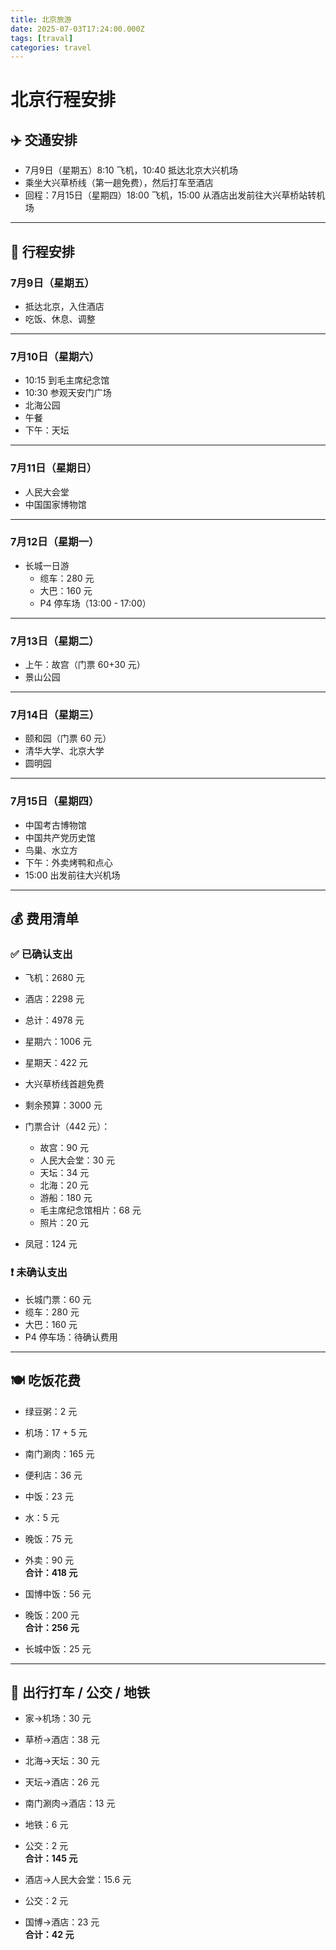 ```yaml
---
title: 北京旅游
date: 2025-07-03T17:24:00.000Z
tags: [traval]
categories: travel
---
```


# 北京行程安排

## ✈️ 交通安排
- 7月9日（星期五）8:10 飞机，10:40 抵达北京大兴机场
- 乘坐大兴草桥线（第一趟免费），然后打车至酒店
- 回程：7月15日（星期四）18:00 飞机，15:00 从酒店出发前往大兴草桥站转机场

---

## 📅 行程安排

### **7月9日（星期五）**
- 抵达北京，入住酒店
- 吃饭、休息、调整

---

### **7月10日（星期六）**
- 10:15 到毛主席纪念馆
- 10:30 参观天安门广场
- 北海公园
- 午餐
- 下午：天坛

---

### **7月11日（星期日）**
- 人民大会堂
- 中国国家博物馆

---

### **7月12日（星期一）**
- 长城一日游  
  - 缆车：280 元  
  - 大巴：160 元  
  - P4 停车场（13:00 - 17:00）

---

### **7月13日（星期二）**
- 上午：故宫（门票 60+30 元）
- 景山公园

---

### **7月14日（星期三）**
- 颐和园（门票 60 元）
- 清华大学、北京大学
- 圆明园

---

### **7月15日（星期四）**
- 中国考古博物馆
- 中国共产党历史馆
- 鸟巢、水立方
- 下午：外卖烤鸭和点心
- 15:00 出发前往大兴机场

---

## 💰 费用清单

### ✅ 已确认支出
- 飞机：2680 元
- 酒店：2298 元
- 总计：4978 元
- 星期六：1006 元
- 星期天：422 元
- 大兴草桥线首趟免费
- 剩余预算：3000 元
- 门票合计（442 元）：
  - 故宫：90 元  
  - 人民大会堂：30 元  
  - 天坛：34 元  
  - 北海：20 元  
  - 游船：180 元  
  - 毛主席纪念馆相片：68 元  
  - 照片：20 元  

- 凤冠：124 元

### ❗ 未确认支出
- 长城门票：60 元
- 缆车：280 元
- 大巴：160 元
- P4 停车场：待确认费用

---

## 🍽️ 吃饭花费
- 绿豆粥：2 元  
- 机场：17 + 5 元  
- 南门涮肉：165 元  
- 便利店：36 元  
- 中饭：23 元  
- 水：5 元  
- 晚饭：75 元  
- 外卖：90 元  
**合计：418 元**

- 国博中饭：56 元  
- 晚饭：200 元  
**合计：256 元**

- 长城中饭：25 元

---

## 🚖 出行打车 / 公交 / 地铁
- 家→机场：30 元  
- 草桥→酒店：38 元  
- 北海→天坛：30 元  
- 天坛→酒店：26 元  
- 南门涮肉→酒店：13 元  
- 地铁：6 元  
- 公交：2 元  
**合计：145 元**

- 酒店→人民大会堂：15.6 元  
- 公交：2 元  
- 国博→酒店：23 元  
**合计：42 元**

